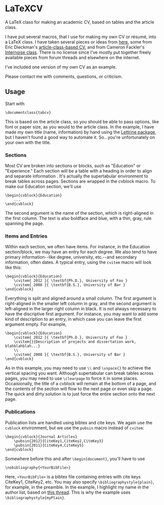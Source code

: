 LaTeXCV
=======

A LaTeX class for making an academic CV, based on tables and the article class.

I have put several macros, that I use for making my own CV or résumé, into a LaTeX class.  I have taken several pieces or ideas from [here](https://github.com/roycoding/fancyresume), some from Eric Dieckman's [article-class-based CV](http://ericdieckman.com/), and from Cameron Fackler's [Internoise class](https://github.com/cfackler/internoise2012-latex).  There is no license since I've mostly put together freely available pieces from forum threads and elsewhere on the internet.

I've included one version of my own CV as an example.

Please contact me with comments, questions, or criticism.

Usage
-----

Start with 

```
\documentclass{tabcv}
```

This is based on the article class, so you should be able to pass options, like font or paper size, as you would to the article class.  In the example, I have made my own title (name, information) by hand using the [Lettrine package](http://www.ctan.org/tex-archive/macros/latex/contrib/lettrine/), but I haven't found a good way to automate it.  So...you're unfortunately on your own with the title.

### Sections

Most CV are broken into sections or blocks, such as "Education" or "Experience."  Each section will be a table with a heading in order to align and separate information .  It's actually the supertabular environment to break tables across pages.  Sections are wrapped in the cvblock macro.  To make our Education section, we'll use

```
\begin{cvblock}{Education}
    ...
\end{cvblock}
```

The second argument is the name of the section, which is right-aligned in the first column.  The text is also boldface and blue, with a thin, gray, rule spanning the page.

### Items and Entries

Within each section, we often have items.  For instance, in the Education section/block, we may have an entry for each degree.  We also tend to have primary information--like degree, university, etc.--and secondary information, often dates.  A typical entry, using the `cvitem` macro will look like this:

```
\begin{cvblock}{Education}
    \cvitem{ 2012 }{ \textbf{Ph.D.}, University of Foo }
    \cvitem{ 2008 }{ \textbf{B.S.}, University of Bar }
\end{cvblock}
```

Everything is split and aligned around a small column.  The first argument is right-aligned in the smaller left column in gray, and the second argument is left-aligned in the larger right column in black.  It is not always necessary to have the discriptive first argument.  For instance, you may want to add some kind of description to an entry, in which case you can leave the first argument empty.  For example, 

```
\begin{cvblock}{Education}
    \cvitem{ 2012 }{ \textbf{Ph.D.}, University of Foo }
    \cvitem{}{Description of projects and dissertation work, blahblahblah...}
    \\
    \cvitem{ 2008 }{ \textbf{B.S.}, University of Bar }
\end{cvblock}
```

As in this example, you may need to use `\\` and `\vspace{}` to achieve the vertical spacing you want.  Although supertabular can break tables across pages, you may need to use `\clearpage` to force it in some places.  Occaisionally, the title of a cvblock will remain at the bottom of a page, and the contents of the section will flow to the next page or even skip a page.  The quick and dirty solution is to just force the entire section onto the next page.

### Publications

Publication lists are handled using bibtex and cite keys.  We again use the `cvblock` environment, but we use the `pubsin` macro instead of `cvitem`:

```
\begin{cvblock}{Journal Articles}
    \pubsin{2012}{CiteKey1,CiteKey2,CiteKey3}
    \pubsin{2011}{CiteKey4,CiteKey5}
\end{cvblock}
```

Somewhere before this and after `\begin{document}`, you'll have to use

```
\nobibliography{<YourBibFile>}
```

Here, `<YourBibFile>` is a bibtex file containing entries with cite keys CiteKey1, CiteKey2, etc.  You may also specify `\bibliographystyle{plain}`, for example, in the preamble.  In the example, I highlight my name in the author list, based on [this thread](http://tex.stackexchange.com/questions/33330/make-one-authors-name-bold-every-time-it-shows-up-in-the-bibliography).  This is why the example uses `\bibliographystyle{myPlain}`.


